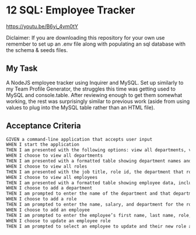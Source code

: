 # 12 SQL: Employee Tracker

https://youtu.be/B6yi_4vm0tY

Diclaimer: If you are downloading this repository for your own use remember to set up an .env file along with populating an sql database with the schema & seeds files.

## My Task

A NodeJS employee tracker using Inquirer and MySQL. Set up similarly to my Team Profile Generator, the struggles this time was getting used to MySQL and console.table. After reviewing enough to get them somewhat working, the rest was surprisingly similar to previous work (aside from using values to plug into the MySQL table rather than an HTML file).

## Acceptance Criteria

```md
GIVEN a command-line application that accepts user input
WHEN I start the application
THEN I am presented with the following options: view all departments, view all roles, view all employees, add a department, add a role, add an employee, and update an employee role
WHEN I choose to view all departments
THEN I am presented with a formatted table showing department names and department ids
WHEN I choose to view all roles
THEN I am presented with the job title, role id, the department that role belongs to, and the salary for that role
WHEN I choose to view all employees
THEN I am presented with a formatted table showing employee data, including employee ids, first names, last names, job titles, departments, salaries, and managers that the employees report to
WHEN I choose to add a department
THEN I am prompted to enter the name of the department and that department is added to the database
WHEN I choose to add a role
THEN I am prompted to enter the name, salary, and department for the role and that role is added to the database
WHEN I choose to add an employee
THEN I am prompted to enter the employee’s first name, last name, role, and manager, and that employee is added to the database
WHEN I choose to update an employee role
THEN I am prompted to select an employee to update and their new role and this information is updated in the database 
```

